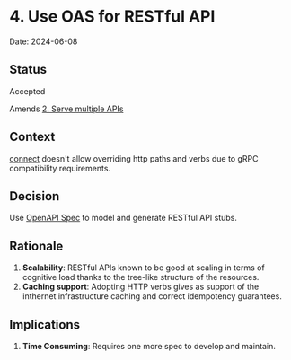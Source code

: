 # 4. Use OAS for RESTful API

Date: 2024-06-08

## Status

Accepted

Amends [2. Serve multiple APIs](0002-serve-multiple-apis.md)

## Context

[connect](https://connectrpc.com) doesn't allow overriding http paths and verbs
due to gRPC compatibility requirements.

## Decision

Use [OpenAPI Spec](https://www.openapis.org) to model and generate RESTful API stubs.

## Rationale

1. **Scalability**: RESTful APIs known to be good at scaling in terms of
   cognitive load thanks to the tree-like structure of the resources.
2. **Caching support**: Adopting HTTP verbs gives as support of the inthernet
   infrastructure caching and correct idempotency guarantees.

## Implications

1. **Time Consuming**: Requires one more spec to develop and maintain.
